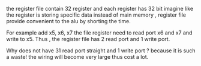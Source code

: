 the register file contain 32 register and each register has 32 bit
imagine like the register is storing specific data instead of main memory , register file provide convenient to the alu by shorting the time. 

For example 
add x5, x6, x7
the file register need to read port x6 and x7 and write to x5. Thus , the register file has 2 read port and 1 write port. 

Why does not have 31 read port straight and 1 write port ?
because it is such a waste! the wiring will become very large thus cost a lot. 
